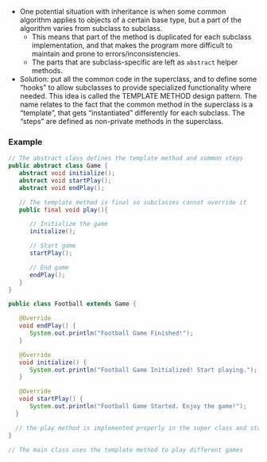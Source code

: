 - One potential situation with inheritance is when some common algorithm applies to objects of a certain base type, but a part of the algorithm varies from subclass to subclass.
	- This means that part of the method is duplicated for each subclass implementation, and that makes the program more difficult to maintain and prone to errors/inconsistencies. 
	- The parts that are subclass-specific are left as `abstract` helper methods. 
- Solution: put all the common code in the superclass, and to define some “hooks” to allow subclasses to provide specialized functionality where needed. This idea is called the TEMPLATE METHOD design pattern. The name relates to the fact that the common method in the superclass is a “template”, that gets “instantiated” differently for each subclass. The “steps” are defined as non-private methods in the superclass.

### Example
```java
// The abstract class defines the template method and common steps
public abstract class Game {
   abstract void initialize();
   abstract void startPlay();
   abstract void endPlay();

   // The template method is final so subclasses cannot override it
   public final void play(){

      // Initialize the game
      initialize();

      // Start game
      startPlay();

      // End game
      endPlay();
   }
}

public class Football extends Game {

   @Override
   void endPlay() {
      System.out.println("Football Game Finished!");
   }

   @Override
   void initialize() {
      System.out.println("Football Game Initialized! Start playing.");
   }

   @Override
   void startPlay() {
      System.out.println("Football Game Started. Enjoy the game!");
  }

  // the play method is implemented properly in the super class and stays the same. 
}

// The main class uses the template method to play different games
```

